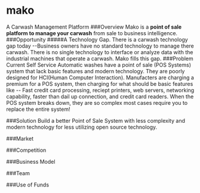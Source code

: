 # mako
A Carwash Management Platform
###Overview
Mako is a **point of sale platform to manage your carwash** from sale to business intelligence.  
###Opportunity
#####A Technology Gap.
There is a carwash technology gap today --Business owners have no standard technology to manage there carwash. There is no single technology to interface or analyze data with the industrial machines that operate a carwash. Mako fills this gap. 
###Problem
Current Self Service Automatic washes have a point of sale (POS Systems) system that lack basic features and modern technology. They are poorly designed for HCI(Human Computer Interaction). Manufacters are charging a premium for a  POS system, then charging for what should be basic features like -- Fast credit card processing, reciept printers, web servers, networking capability, faster than dail up connection, and credit card readers. When the POS system breaks down, they are so complex most cases require you to replace the entire system!

###Solution
Build a better Point of Sale System with less complexity and modern technology for less utilizing open source technology.

###Market

###Competition

###Business Model

###Team 

###Use of Funds


